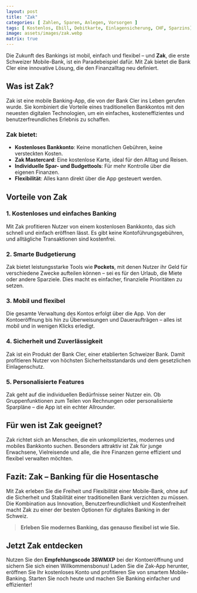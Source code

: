 ```yaml
---
layout: post
title: "Zak"
categories: [ Zahlen, Sparen, Anlegen, Vorsorgen ]
tags: [ Kostenlos, Ebill, Debitkarte, Einlagensicherung, CHF, Sparzins]
image: assets/images/zak.webp
matrix: true
---
```


Die Zukunft des Bankings ist mobil, einfach und flexibel – und **Zak**, die erste Schweizer Mobile-Bank, ist ein Paradebeispiel dafür. Mit Zak bietet die Bank Cler eine innovative Lösung, die den Finanzalltag neu definiert.

## Was ist Zak?

Zak ist eine mobile Banking-App, die von der Bank Cler ins Leben gerufen wurde. Sie kombiniert die Vorteile eines traditionellen Bankkontos mit den neuesten digitalen Technologien, um ein einfaches, kosteneffizientes und benutzerfreundliches Erlebnis zu schaffen.

### Zak bietet:
- **Kostenloses Bankkonto**: Keine monatlichen Gebühren, keine versteckten Kosten.  
- **Zak Mastercard**: Eine kostenlose Karte, ideal für den Alltag und Reisen.  
- **Individuelle Spar- und Budgettools**: Für mehr Kontrolle über die eigenen Finanzen.  
- **Flexibilität**: Alles kann direkt über die App gesteuert werden.  

## Vorteile von Zak

### 1. Kostenloses und einfaches Banking
Mit Zak profitieren Nutzer von einem kostenlosen Bankkonto, das sich schnell und einfach eröffnen lässt. Es gibt keine Kontoführungsgebühren, und alltägliche Transaktionen sind kostenfrei.

### 2. Smarte Budgetierung
Zak bietet leistungsstarke Tools wie **Pockets**, mit denen Nutzer ihr Geld für verschiedene Zwecke aufteilen können – sei es für den Urlaub, die Miete oder andere Sparziele. Dies macht es einfacher, finanzielle Prioritäten zu setzen.

### 3. Mobil und flexibel
Die gesamte Verwaltung des Kontos erfolgt über die App. Von der Kontoeröffnung bis hin zu Überweisungen und Daueraufträgen – alles ist mobil und in wenigen Klicks erledigt.

### 4. Sicherheit und Zuverlässigkeit
Zak ist ein Produkt der Bank Cler, einer etablierten Schweizer Bank. Damit profitieren Nutzer von höchsten Sicherheitsstandards und dem gesetzlichen Einlagenschutz.

### 5. Personalisierte Features
Zak geht auf die individuellen Bedürfnisse seiner Nutzer ein. Ob Gruppenfunktionen zum Teilen von Rechnungen oder personalisierte Sparpläne – die App ist ein echter Allrounder.


## Für wen ist Zak geeignet?

Zak richtet sich an Menschen, die ein unkompliziertes, modernes und mobiles Bankkonto suchen. Besonders attraktiv ist Zak für junge Erwachsene, Vielreisende und alle, die ihre Finanzen gerne effizient und flexibel verwalten möchten.


## Fazit: Zak – Banking für die Hosentasche

Mit Zak erleben Sie die Freiheit und Flexibilität einer Mobile-Bank, ohne auf die Sicherheit und Stabilität einer traditionellen Bank verzichten zu müssen. Die Kombination aus Innovation, Benutzerfreundlichkeit und Kostenfreiheit macht Zak zu einer der besten Optionen für digitales Banking in der Schweiz.

> **Erleben Sie modernes Banking, das genauso flexibel ist wie Sie.**


## **Jetzt Zak entdecken**

Nutzen Sie den **Empfehlungscode 38WMXP** bei der Kontoeröffnung und sichern Sie sich einen Willkommensbonus! Laden Sie die Zak-App herunter, eröffnen Sie Ihr kostenloses Konto und profitieren Sie von smartem Mobile-Banking. Starten Sie noch heute und machen Sie Banking einfacher und effizienter!